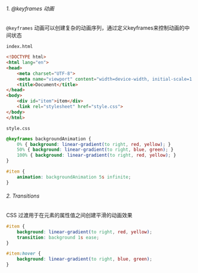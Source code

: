 ###### 1. @keyframes 动画

`@keyframes` 动画可以创建复杂的动画序列，通过定义keyframes来控制动画的中间状态

`index.html`

```HTML
<!DOCTYPE html>
<html lang="en">
<head>
    <meta charset="UTF-8">
    <meta name="viewport" content="width=device-width, initial-scale=1.0">
    <title>Document</title>
</head>
<body>
    <div id="item">item</div>
    <link rel="stylesheet" href="style.css">
</body>
</html>
```

`style.css`

```CSS
@keyframes backgroundAnimation {
    0% { background: linear-gradient(to right, red, yellow); }
    50% { background: linear-gradient(to right, blue, green); }
    100% { background: linear-gradient(to right, red, yellow); }
}

#item {
    animation: backgroundAnimation 5s infinite;
}
```

###### 2. Transitions

CSS 过渡用于在元素的属性值之间创建平滑的动画效果

```CSS
#item {
    background: linear-gradient(to right, red, yellow);
    transition: background 1s ease;
}

#item:hover {
    background: linear-gradient(to right, blue, green);
}
```



